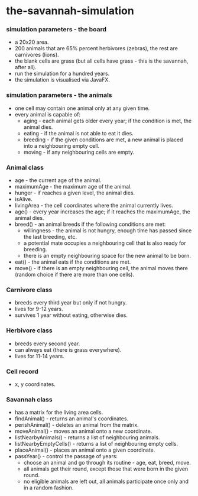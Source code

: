 # the-savannah-simulation

### simulation parameters - the board
+ a 20x20 area.
+ 200 animals that are 65% percent herbivores (zebras), the rest are carnivores (lions).
+ the blank cells are grass (but all cells have grass - this is the savannah, after all).
+ run the simulation for a hundred years.
+ the simulation is visualised via JavaFX.

### simulation parameters - the animals
+ one cell may contain one animal only at any given time.
+ every animal is capable of:
    + aging - each animal gets older every year; if the condition is met, the animal dies.
    + eating - if the animal is not able to eat it dies.
    + breeding - if the given conditions are met, a new animal is placed into a neighbouring empty cell.
    + moving - if any neighbouring cells are empty.

### Animal class
+ age - the current age of the animal.
+ maximumAge - the maximum age of the animal.
+ hunger - if reaches a given level, the animal dies.
+ isAlive.
+ livingArea - the cell coordinates where the animal currently lives.
+ age() - every year increases the age; if it reaches the maximumAge, the animal dies.
+ breed() - an animal breeds if the following conditions are met:
    + willingness - the animal is not hungry, enough time has passed since the last breeding, etc.
    + a potential mate occupies a neighbouring cell that is also ready for breeding.
    + there is an empty neighbouring space for the new animal to be born.
+ eat() - the animal eats if the conditions are met.
+ move() - if there is an empty neighbouring cell, the animal moves there (random choice if there are more than one cells).

### Carnivore class
+ breeds every third year but only if not hungry.
+ lives for 9-12 years.
+ survives 1 year without eating, otherwise dies.

### Herbivore class
+ breeds every second year.
+ can always eat (there is grass everywhere).
+ lives for 11-14 years.

### Cell record
+ x, y coordinates.

### Savannah class
+ has a matrix for the living area cells.
+ findAnimal() - returns an animal's coordinates.
+ perishAnimal() - deletes an animal from the matrix.
+ moveAnimal() - moves an animal onto a new coordinate.
+ listNearbyAnimals() - returns a list of neighbouring animals.
+ listNearbyEmptyCells() - returns a list of neighbouring empty cells.
+ placeAnimal() - places an animal onto a given coordinate.
+ passYear() - control the passage of years:
    + choose an animal and go through its routine - age, eat, breed, move.
    + all animals get their round, except those that were born in the given round.
    + no eligible animals are left out, all animals participate once only and in a random fashion.